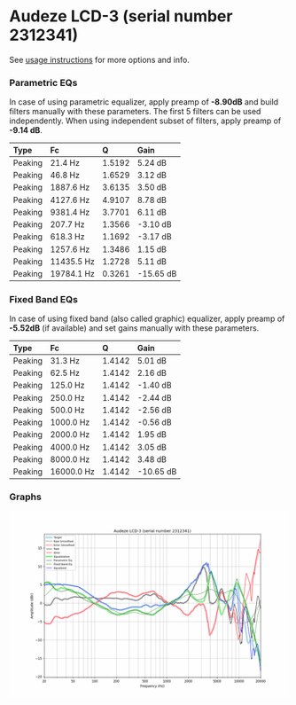 # Audeze LCD-3 (serial number 2312341)
See [usage instructions](https://github.com/jaakkopasanen/AutoEq#usage) for more options and info.

### Parametric EQs
In case of using parametric equalizer, apply preamp of **-8.90dB** and build filters manually
with these parameters. The first 5 filters can be used independently.
When using independent subset of filters, apply preamp of **-9.14 dB**.

| Type    | Fc         |      Q | Gain      |
|:--------|:-----------|:-------|:----------|
| Peaking | 21.4 Hz    | 1.5192 | 5.24 dB   |
| Peaking | 46.8 Hz    | 1.6529 | 3.12 dB   |
| Peaking | 1887.6 Hz  | 3.6135 | 3.50 dB   |
| Peaking | 4127.6 Hz  | 4.9107 | 8.78 dB   |
| Peaking | 9381.4 Hz  | 3.7701 | 6.11 dB   |
| Peaking | 207.7 Hz   | 1.3566 | -3.10 dB  |
| Peaking | 618.3 Hz   | 1.1692 | -3.17 dB  |
| Peaking | 1257.6 Hz  | 1.3486 | 1.15 dB   |
| Peaking | 11435.5 Hz | 1.2728 | 5.11 dB   |
| Peaking | 19784.1 Hz | 0.3261 | -15.65 dB |

### Fixed Band EQs
In case of using fixed band (also called graphic) equalizer, apply preamp of **-5.52dB**
(if available) and set gains manually with these parameters.

| Type    | Fc         |      Q | Gain      |
|:--------|:-----------|:-------|:----------|
| Peaking | 31.3 Hz    | 1.4142 | 5.01 dB   |
| Peaking | 62.5 Hz    | 1.4142 | 2.16 dB   |
| Peaking | 125.0 Hz   | 1.4142 | -1.40 dB  |
| Peaking | 250.0 Hz   | 1.4142 | -2.44 dB  |
| Peaking | 500.0 Hz   | 1.4142 | -2.56 dB  |
| Peaking | 1000.0 Hz  | 1.4142 | -0.56 dB  |
| Peaking | 2000.0 Hz  | 1.4142 | 1.95 dB   |
| Peaking | 4000.0 Hz  | 1.4142 | 3.05 dB   |
| Peaking | 8000.0 Hz  | 1.4142 | 3.48 dB   |
| Peaking | 16000.0 Hz | 1.4142 | -10.65 dB |

### Graphs
![](./Audeze%20LCD-3%20(serial%20number%202312341).png)